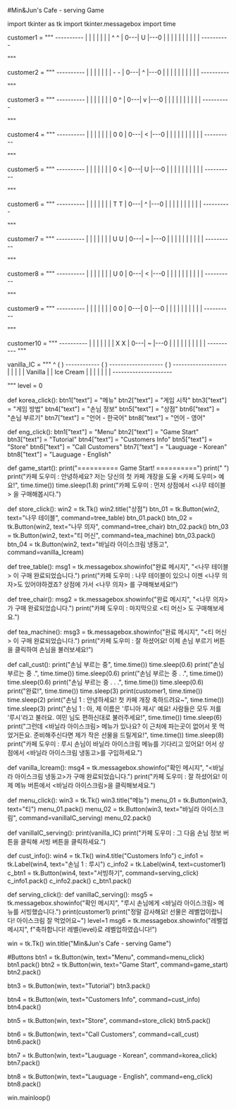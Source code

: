 #Min&Jun's Cafe - serving Game

import tkinter as tk
import tkinter.messagebox
import time

customer1 = """
            ----------
            |        |
            |        |
            |        |
            | ^   ^  |
        0---|   U    |---0
            |        |
            |        |
            |        |
            |        |
            |        |
            ----------

"""

customer2 = """
            ----------
            |        |
            |        |
            |        |
            | -   -  |
        0---|   ^    |---0
            |        |
            |        |
            |        |
            |        |
            |        |
            ----------

"""

customer3 = """
            ----------
            |        |
            |        |
            |        |
            | 0   ^  |
        0---|   v    |---0
            |        |
            |        |
            |        |
            |        |
            |        |
            ----------

"""

customer4 = """
            ----------
            |        |
            |        |
            |        |
            | 0   0  |
        0---|   <    |---0
            |        |
            |        |
            |        |
            |        |
            |        |
            ----------

"""


customer5 = """
            ----------
            |        |
            |        |
            |        |
            | 0   <  |
        0---|   U    |---0
            |        |
            |        |
            |        |
            |        |
            |        |
            ----------

"""

customer6 = """
            ----------
            |        |
            |        |
            |        |
            | T   T  |
        0---|   ^    |---0
            |        |
            |        |
            |        |
            |        |
            |        |
            ----------

"""

customer7 = """
            ----------
            |        |
            |        |
            |        |
            | U   U  |
        0---|   ~    |---0
            |        |
            |        |
            |        |
            |        |
            |        |
            ----------

"""

customer8 = """
            ----------
            |        |
            |        |
            |        |
            | U   0  |
        0---|   <    |---0
            |        |
            |        |
            |        |
            |        |
            |        |
            ----------

"""

customer9 = """
            ----------
            |        |
            |        |
            |        |
            | 0   0  |
        0---|   0    |---0
            |        |
            |        |
            |        |
            |        |
            |        |
            ----------

"""

customer10 = """
            ----------
            |        |
            |        |
            |        |
            | X   X  |
        0---|   ~    |---0
            |        |
            |        |
            |        |
            |        |
            |        |
            ----------
"""

vanilla_IC = """
                  ^
               (    )
            ------------
           (            )
        -------------------
       (                   )
        -------------------
       |                   |
       |                   |
       |      Vanilla      |
       |     Ice Cream     |
       |                   |
       |                   |
       |                   |
       ---------------------
        

"""
level = 0

def korea_click():
    btn1["text"] = "메뉴"
    btn2["text"] = "게임 시작"
    btn3["text"] = "게임 방법"
    btn4["text"] = "손님 정보"
    btn5["text"] = "상점"
    btn6["text"] = "손님 부르기"
    btn7["text"] = "언어 - 한국어"
    btn8["text"] = "언어 - 영어"

def eng_click():
    btn1["text"] = "Menu"
    btn2["text"] = "Game Start"
    btn3["text"] = "Tutorial"
    btn4["text"] = "Customers Info"
    btn5["text"] = "Store"
    btn6["text"] = "Call Customers"
    btn7["text"] = "Lauguage - Korean"
    btn8["text"] = "Lauguage - English"

def game_start():
    print("========== Game Start! ==========")
    print("                                 ")
    print("카페 도우미 : 안녕하세요? 저는 당신의 첫 카페 개장을 도울 <카페 도우미> 예요!", time.time())
    time.sleep(1.8)
    print("카페 도우미 : 먼저 상점에서 <나무 테이블> 을 구매해봅시다.")

def store_click():
    win2 = tk.Tk()
    win2.title("상점")
    btn_01 = tk.Button(win2, text="나무 테이블", command=tree_table)
    btn_01.pack()
    btn_02 = tk.Button(win2, text="나무 의자", command=tree_chair)
    btn_02.pack()
    btn_03 = tk.Button(win2, text="티 머신", command=tea_machine)
    btn_03.pack()
    btn_04 = tk.Button(win2, text="바닐라 아이스크림 냉동고", command=vanilla_Icream)

def tree_table():
    msg1 = tk.messagebox.showinfo("완료 메시지", "<나무 테이블> 이 구매 완료되었습니다.")
    print("카페 도우미 : 나무 테이블이 있으니 이젠 <나무 의자>도 있어야하겠죠? 상점에 가서 <나무 의자> 를 구매해보세요!")

def tree_chair():
    msg2 = tk.messagebox.showinfo("완료 메시지", "<나무 의자> 가 구매 완료되었습니다.")
    print("카페 도우미 : 마지막으로 <티 머신> 도  구매해보세요.")

def tea_machine():
    msg3 = tk.messagebox.showinfo("완료 메시지", "<티 머신> 이 구매 완료되었습니다.")
    print("카페 도우미 : 잘 하셨어요! 이제 손님 부르기 버튼을 클릭하여 손님을 불러보세요!")

def call_cust():
    print("손님 부르는 중", time.time())
    time.sleep(0.6)
    print("손님 부르는 중 .", time.time())
    time.sleep(0.6)
    print("손님 부르는 중 . .", time.time())
    time.sleep(0.6)
    print("손님 부르는 중 . . .", time.time())
    time.sleep(0.6)
    print("완료!", time.time())
    time.sleep(3)
    print(customer1, time.time())
    time.sleep(2)
    print("손님 1 : 안녕하세요! 첫 카페 개장 축하드려요~", time.time())
    time.sleep(3)
    print("손님 1 : 아, 제 이름은 '루니아 제시' 예요! 사람들은 모두 저를 '루시'라고 불러요. 여민 님도 편하신대로 불러주세요!", time.time())
    time.sleep(6)
    print("그런데 <바닐라 아이스크림> 메뉴가 있나요? 이 근처에 파는곳이 없어서 못 먹었거든요. 준비해주신다면 제가 작은 선물을 드릴게요!", time.time())
    time.sleep(8)
    print("카페 도우미 : 루시 손님이 바닐라 아이스크림 메뉴를 기다리고 있어요! 어서 상점에서 <바닐라 아이스크림 냉동고>를 구입하세요.")

def vanilla_Icream():
    msg4 = tk.messagebox.showinfo("확인 메시지", "<바닐라 아이스크림 냉동고>가 구매 완료되었습니다.")
    print("카페 도우미 : 잘 하셨어요! 이제 메뉴 버튼에서 <바닐라 아이스크림>을 클릭해보세요.")

def menu_click():
    win3 = tk.Tk()
    win3.title("메뉴")
    menu_01 = tk.Button(win3, text="티")
    menu_01.pack()
    menu_02 = tk.Button(win3, text="바닐라 아이스크림", command=vanillaIC_serving)
    menu_02.pack()

def vanillaIC_serving():
    print(vanilla_IC)
    print("카페 도우미 : 그 다음 손님 정보 버튼을 클릭해 서빙 버튼을 클릭하세요.")


def cust_info():
    win4 = tk.Tk()
    win4.title("Customers Info")
    c_info1 = tk.Label(win4, text="손님 1 : 루시")
    c_info2 = tk.Label(win4, text=customer1)
    c_btn1 = tk.Button(win4, text="서빙하기", command=serving_click)
    c_info1.pack()
    c_info2.pack()
    c_btn1.pack()

def serving_click():
    def vanillaC_serving():
        msg5 = tk.messagebox.showinfo("확인 메시지", "루시 손님에게 <바닐라 아이스크림> 메뉴를 서빙했습니다.")
        print(customer1)
        print("정말 감사해요! 선물은 레벨업이랍니다! 아이스크림 잘 먹었어요~")
        level=1
        msg6 = tk.messagebox.showinfo("레벨업 메시지", f"축하합니다! 레벨{level}로 레벨업하였습니다!")


win = tk.Tk()
win.title("Min&Jun's Cafe - serving Game")


#Buttons
btn1 = tk.Button(win, text="Menu", command=menu_click)
btn1.pack()
btn2 = tk.Button(win, text="Game Start", command=game_start)
btn2.pack()

btn3 = tk.Button(win, text="Tutorial")
btn3.pack()

btn4 = tk.Button(win, text="Customers Info", command=cust_info)
btn4.pack()

btn5 = tk.Button(win, text="Store", command=store_click)
btn5.pack()

btn6 = tk.Button(win, text="Call Customers", command=call_cust)
btn6.pack()

btn7 = tk.Button(win, text="Lauguage - Korean", command=korea_click)
btn7.pack()

btn8 = tk.Button(win, text="Lauguage - English", command=eng_click)
btn8.pack()





win.mainloop()
